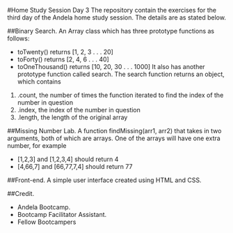 #Home Study Session Day 3
The repository contain the exercises for the third day of the Andela home study session. The details are as stated below.

##Binary Search.
An Array class which has three prototype functions as follows:
* toTwenty() returns [1, 2, 3 . . . 20]
* toForty() returns [2, 4, 6 . . . 40]
* toOneThousand() returns [10, 20, 30 . . . 1000]
It also has another prototype function called search. The search function  returns an object, which contains
1. .count, the number of times the function iterated to find the index of the number in question
2. .index, the index of the number in question
3. .length, the length of the original array

##Missing Number Lab.
A function findMissing(arr1, arr2) that takes in two arguments, both of which are arrays. One of the arrays will have one extra number, for example
* [1,2,3] and [1,2,3,4] should return 4
* [4,66,7] and [66,77,7,4] should return 77

##Front-end.
A simple user interface created using HTML and CSS.

##Credit.
* Andela Bootcamp.
* Bootcamp Facilitator Assistant.
* Fellow Bootcampers
 
